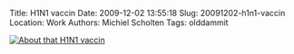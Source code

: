 Title: H1N1 vaccin
Date: 2009-12-02 13:55:18
Slug: 20091202-h1n1-vaccin
Location: Work
Authors: Michiel Scholten
Tags: olddammit

<div class="content-image"><div><a href="http://www.leasticoulddo.com/comic/20091201"><img src="http://aquariusoft.org/~mbscholt/images/content/likd_20091201_600.gif" alt="About that H1N1 vaccin" title="About that H1N1 vaccin" /></a></div></div>
<br style="clear: both;" />
